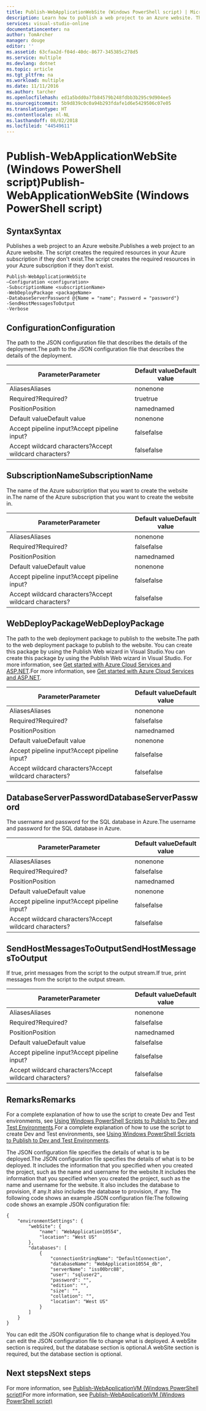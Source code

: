 ```yaml
---
title: Publish-WebApplicationWebSite (Windows PowerShell script) | Microsoft Docs
description: Learn how to publish a web project to an Azure website. This script creates the required resources in your Azure subscription if they don't exist.
services: visual-studio-online
documentationcenter: na
author: TomArcher
manager: douge
editor: ''
ms.assetid: 63cfaa2d-f04d-40dc-8677-345385c278d5
ms.service: multiple
ms.devlang: dotnet
ms.topic: article
ms.tgt_pltfrm: na
ms.workload: multiple
ms.date: 11/11/2016
ms.author: tarcher
ms.openlocfilehash: ed1a5bdd0a7fb84579b248fdbb3b295c9d904ee5
ms.sourcegitcommit: 5b9d839c0c0a94b293fdafe1d6e5429506c07e05
ms.translationtype: HT
ms.contentlocale: nl-NL
ms.lasthandoff: 08/02/2018
ms.locfileid: "44549611"
---
```

# <a name="publish-webapplicationwebsite-windows-powershell-script"></a><span data-ttu-id="a1d06-104">Publish-WebApplicationWebSite (Windows PowerShell script)</span><span class="sxs-lookup"><span data-stu-id="a1d06-104">Publish-WebApplicationWebSite (Windows PowerShell script)</span></span>
## <a name="syntax"></a><span data-ttu-id="a1d06-105">Syntax</span><span class="sxs-lookup"><span data-stu-id="a1d06-105">Syntax</span></span>
<span data-ttu-id="a1d06-106">Publishes a web project to an Azure website.</span><span class="sxs-lookup"><span data-stu-id="a1d06-106">Publishes a web project to an Azure website.</span></span> <span data-ttu-id="a1d06-107">The script creates the required resources in your Azure subscription if they don't exist.</span><span class="sxs-lookup"><span data-stu-id="a1d06-107">The script creates the required resources in your Azure subscription if they don't exist.</span></span>

    Publish-WebApplicationWebSite
    –Configuration <configuration>
    -SubscriptionName <subscriptionName>
    -WebDeployPackage <packageName>
    -DatabaseServerPassword @{Name = "name"; Password = "password"}
    -SendHostMessagesToOutput
    -Verbose


## <a name="configuration"></a><span data-ttu-id="a1d06-108">Configuration</span><span class="sxs-lookup"><span data-stu-id="a1d06-108">Configuration</span></span>
<span data-ttu-id="a1d06-109">The path to the JSON configuration file that describes the details of the deployment.</span><span class="sxs-lookup"><span data-stu-id="a1d06-109">The path to the JSON configuration file that describes the details of the deployment.</span></span>

| <span data-ttu-id="a1d06-110">Parameter</span><span class="sxs-lookup"><span data-stu-id="a1d06-110">Parameter</span></span> | <span data-ttu-id="a1d06-111">Default value</span><span class="sxs-lookup"><span data-stu-id="a1d06-111">Default value</span></span> |
| --- | --- |
| <span data-ttu-id="a1d06-112">Aliases</span><span class="sxs-lookup"><span data-stu-id="a1d06-112">Aliases</span></span> |<span data-ttu-id="a1d06-113">none</span><span class="sxs-lookup"><span data-stu-id="a1d06-113">none</span></span> |
| <span data-ttu-id="a1d06-114">Required?</span><span class="sxs-lookup"><span data-stu-id="a1d06-114">Required?</span></span> |<span data-ttu-id="a1d06-115">true</span><span class="sxs-lookup"><span data-stu-id="a1d06-115">true</span></span> |
| <span data-ttu-id="a1d06-116">Position</span><span class="sxs-lookup"><span data-stu-id="a1d06-116">Position</span></span> |<span data-ttu-id="a1d06-117">named</span><span class="sxs-lookup"><span data-stu-id="a1d06-117">named</span></span> |
| <span data-ttu-id="a1d06-118">Default value</span><span class="sxs-lookup"><span data-stu-id="a1d06-118">Default value</span></span> |<span data-ttu-id="a1d06-119">none</span><span class="sxs-lookup"><span data-stu-id="a1d06-119">none</span></span> |
| <span data-ttu-id="a1d06-120">Accept pipeline input?</span><span class="sxs-lookup"><span data-stu-id="a1d06-120">Accept pipeline input?</span></span> |<span data-ttu-id="a1d06-121">false</span><span class="sxs-lookup"><span data-stu-id="a1d06-121">false</span></span> |
| <span data-ttu-id="a1d06-122">Accept wildcard characters?</span><span class="sxs-lookup"><span data-stu-id="a1d06-122">Accept wildcard characters?</span></span> |<span data-ttu-id="a1d06-123">false</span><span class="sxs-lookup"><span data-stu-id="a1d06-123">false</span></span> |

## <a name="subscriptionname"></a><span data-ttu-id="a1d06-124">SubscriptionName</span><span class="sxs-lookup"><span data-stu-id="a1d06-124">SubscriptionName</span></span>
<span data-ttu-id="a1d06-125">The name of the Azure subscription that you want to create the website in.</span><span class="sxs-lookup"><span data-stu-id="a1d06-125">The name of the Azure subscription that you want to create the website in.</span></span>

| <span data-ttu-id="a1d06-126">Parameter</span><span class="sxs-lookup"><span data-stu-id="a1d06-126">Parameter</span></span> | <span data-ttu-id="a1d06-127">Default value</span><span class="sxs-lookup"><span data-stu-id="a1d06-127">Default value</span></span> |
| --- | --- |
| <span data-ttu-id="a1d06-128">Aliases</span><span class="sxs-lookup"><span data-stu-id="a1d06-128">Aliases</span></span> |<span data-ttu-id="a1d06-129">none</span><span class="sxs-lookup"><span data-stu-id="a1d06-129">none</span></span> |
| <span data-ttu-id="a1d06-130">Required?</span><span class="sxs-lookup"><span data-stu-id="a1d06-130">Required?</span></span> |<span data-ttu-id="a1d06-131">false</span><span class="sxs-lookup"><span data-stu-id="a1d06-131">false</span></span> |
| <span data-ttu-id="a1d06-132">Position</span><span class="sxs-lookup"><span data-stu-id="a1d06-132">Position</span></span> |<span data-ttu-id="a1d06-133">named</span><span class="sxs-lookup"><span data-stu-id="a1d06-133">named</span></span> |
| <span data-ttu-id="a1d06-134">Default value</span><span class="sxs-lookup"><span data-stu-id="a1d06-134">Default value</span></span> |<span data-ttu-id="a1d06-135">none</span><span class="sxs-lookup"><span data-stu-id="a1d06-135">none</span></span> |
| <span data-ttu-id="a1d06-136">Accept pipeline input?</span><span class="sxs-lookup"><span data-stu-id="a1d06-136">Accept pipeline input?</span></span> |<span data-ttu-id="a1d06-137">false</span><span class="sxs-lookup"><span data-stu-id="a1d06-137">false</span></span> |
| <span data-ttu-id="a1d06-138">Accept wildcard characters?</span><span class="sxs-lookup"><span data-stu-id="a1d06-138">Accept wildcard characters?</span></span> |<span data-ttu-id="a1d06-139">false</span><span class="sxs-lookup"><span data-stu-id="a1d06-139">false</span></span> |

## <a name="webdeploypackage"></a><span data-ttu-id="a1d06-140">WebDeployPackage</span><span class="sxs-lookup"><span data-stu-id="a1d06-140">WebDeployPackage</span></span>
<span data-ttu-id="a1d06-141">The path to the web deployment package to publish to the website.</span><span class="sxs-lookup"><span data-stu-id="a1d06-141">The path to the web deployment package to publish to the website.</span></span> <span data-ttu-id="a1d06-142">You can create this package by using the Publish Web wizard in Visual Studio.</span><span class="sxs-lookup"><span data-stu-id="a1d06-142">You can create this package by using the Publish Web wizard in Visual Studio.</span></span> <span data-ttu-id="a1d06-143">For more information, see [Get started with Azure Cloud Services and ASP.NET](http://go.microsoft.com/fwlink/p/?LinkID=623089).</span><span class="sxs-lookup"><span data-stu-id="a1d06-143">For more information, see [Get started with Azure Cloud Services and ASP.NET](http://go.microsoft.com/fwlink/p/?LinkID=623089).</span></span>

| <span data-ttu-id="a1d06-144">Parameter</span><span class="sxs-lookup"><span data-stu-id="a1d06-144">Parameter</span></span> | <span data-ttu-id="a1d06-145">Default value</span><span class="sxs-lookup"><span data-stu-id="a1d06-145">Default value</span></span> |
| --- | --- |
| <span data-ttu-id="a1d06-146">Aliases</span><span class="sxs-lookup"><span data-stu-id="a1d06-146">Aliases</span></span> |<span data-ttu-id="a1d06-147">none</span><span class="sxs-lookup"><span data-stu-id="a1d06-147">none</span></span> |
| <span data-ttu-id="a1d06-148">Required?</span><span class="sxs-lookup"><span data-stu-id="a1d06-148">Required?</span></span> |<span data-ttu-id="a1d06-149">false</span><span class="sxs-lookup"><span data-stu-id="a1d06-149">false</span></span> |
| <span data-ttu-id="a1d06-150">Position</span><span class="sxs-lookup"><span data-stu-id="a1d06-150">Position</span></span> |<span data-ttu-id="a1d06-151">named</span><span class="sxs-lookup"><span data-stu-id="a1d06-151">named</span></span> |
| <span data-ttu-id="a1d06-152">Default value</span><span class="sxs-lookup"><span data-stu-id="a1d06-152">Default value</span></span> |<span data-ttu-id="a1d06-153">none</span><span class="sxs-lookup"><span data-stu-id="a1d06-153">none</span></span> |
| <span data-ttu-id="a1d06-154">Accept pipeline input?</span><span class="sxs-lookup"><span data-stu-id="a1d06-154">Accept pipeline input?</span></span> |<span data-ttu-id="a1d06-155">false</span><span class="sxs-lookup"><span data-stu-id="a1d06-155">false</span></span> |
| <span data-ttu-id="a1d06-156">Accept wildcard characters?</span><span class="sxs-lookup"><span data-stu-id="a1d06-156">Accept wildcard characters?</span></span> |<span data-ttu-id="a1d06-157">false</span><span class="sxs-lookup"><span data-stu-id="a1d06-157">false</span></span> |

## <a name="databaseserverpassword"></a><span data-ttu-id="a1d06-158">DatabaseServerPassword</span><span class="sxs-lookup"><span data-stu-id="a1d06-158">DatabaseServerPassword</span></span>
<span data-ttu-id="a1d06-159">The username and password for the SQL database in Azure.</span><span class="sxs-lookup"><span data-stu-id="a1d06-159">The username and password for the SQL database in Azure.</span></span>

| <span data-ttu-id="a1d06-160">Parameter</span><span class="sxs-lookup"><span data-stu-id="a1d06-160">Parameter</span></span> | <span data-ttu-id="a1d06-161">Default value</span><span class="sxs-lookup"><span data-stu-id="a1d06-161">Default value</span></span> |
| --- | --- |
| <span data-ttu-id="a1d06-162">Aliases</span><span class="sxs-lookup"><span data-stu-id="a1d06-162">Aliases</span></span> |<span data-ttu-id="a1d06-163">none</span><span class="sxs-lookup"><span data-stu-id="a1d06-163">none</span></span> |
| <span data-ttu-id="a1d06-164">Required?</span><span class="sxs-lookup"><span data-stu-id="a1d06-164">Required?</span></span> |<span data-ttu-id="a1d06-165">false</span><span class="sxs-lookup"><span data-stu-id="a1d06-165">false</span></span> |
| <span data-ttu-id="a1d06-166">Position</span><span class="sxs-lookup"><span data-stu-id="a1d06-166">Position</span></span> |<span data-ttu-id="a1d06-167">named</span><span class="sxs-lookup"><span data-stu-id="a1d06-167">named</span></span> |
| <span data-ttu-id="a1d06-168">Default value</span><span class="sxs-lookup"><span data-stu-id="a1d06-168">Default value</span></span> |<span data-ttu-id="a1d06-169">none</span><span class="sxs-lookup"><span data-stu-id="a1d06-169">none</span></span> |
| <span data-ttu-id="a1d06-170">Accept pipeline input?</span><span class="sxs-lookup"><span data-stu-id="a1d06-170">Accept pipeline input?</span></span> |<span data-ttu-id="a1d06-171">false</span><span class="sxs-lookup"><span data-stu-id="a1d06-171">false</span></span> |
| <span data-ttu-id="a1d06-172">Accept wildcard characters?</span><span class="sxs-lookup"><span data-stu-id="a1d06-172">Accept wildcard characters?</span></span> |<span data-ttu-id="a1d06-173">false</span><span class="sxs-lookup"><span data-stu-id="a1d06-173">false</span></span> |

## <a name="sendhostmessagestooutput"></a><span data-ttu-id="a1d06-174">SendHostMessagesToOutput</span><span class="sxs-lookup"><span data-stu-id="a1d06-174">SendHostMessagesToOutput</span></span>
<span data-ttu-id="a1d06-175">If true, print messages from the script to the output stream.</span><span class="sxs-lookup"><span data-stu-id="a1d06-175">If true, print messages from the script to the output stream.</span></span>

| <span data-ttu-id="a1d06-176">Parameter</span><span class="sxs-lookup"><span data-stu-id="a1d06-176">Parameter</span></span> | <span data-ttu-id="a1d06-177">Default value</span><span class="sxs-lookup"><span data-stu-id="a1d06-177">Default value</span></span> |
| --- | --- |
| <span data-ttu-id="a1d06-178">Aliases</span><span class="sxs-lookup"><span data-stu-id="a1d06-178">Aliases</span></span> |<span data-ttu-id="a1d06-179">none</span><span class="sxs-lookup"><span data-stu-id="a1d06-179">none</span></span> |
| <span data-ttu-id="a1d06-180">Required?</span><span class="sxs-lookup"><span data-stu-id="a1d06-180">Required?</span></span> |<span data-ttu-id="a1d06-181">false</span><span class="sxs-lookup"><span data-stu-id="a1d06-181">false</span></span> |
| <span data-ttu-id="a1d06-182">Position</span><span class="sxs-lookup"><span data-stu-id="a1d06-182">Position</span></span> |<span data-ttu-id="a1d06-183">named</span><span class="sxs-lookup"><span data-stu-id="a1d06-183">named</span></span> |
| <span data-ttu-id="a1d06-184">Default value</span><span class="sxs-lookup"><span data-stu-id="a1d06-184">Default value</span></span> |<span data-ttu-id="a1d06-185">false</span><span class="sxs-lookup"><span data-stu-id="a1d06-185">false</span></span> |
| <span data-ttu-id="a1d06-186">Accept pipeline input?</span><span class="sxs-lookup"><span data-stu-id="a1d06-186">Accept pipeline input?</span></span> |<span data-ttu-id="a1d06-187">false</span><span class="sxs-lookup"><span data-stu-id="a1d06-187">false</span></span> |
| <span data-ttu-id="a1d06-188">Accept wildcard characters?</span><span class="sxs-lookup"><span data-stu-id="a1d06-188">Accept wildcard characters?</span></span> |<span data-ttu-id="a1d06-189">false</span><span class="sxs-lookup"><span data-stu-id="a1d06-189">false</span></span> |

## <a name="remarks"></a><span data-ttu-id="a1d06-190">Remarks</span><span class="sxs-lookup"><span data-stu-id="a1d06-190">Remarks</span></span>
<span data-ttu-id="a1d06-191">For a complete explanation of how to use the script to create Dev and Test environments, see [Using Windows PowerShell Scripts to Publish to Dev and Test Environments](vs-azure-tools-publishing-using-powershell-scripts.md).</span><span class="sxs-lookup"><span data-stu-id="a1d06-191">For a complete explanation of how to use the script to create Dev and Test environments, see [Using Windows PowerShell Scripts to Publish to Dev and Test Environments](vs-azure-tools-publishing-using-powershell-scripts.md).</span></span>

<span data-ttu-id="a1d06-192">The JSON configuration file specifies the details of what is to be deployed.</span><span class="sxs-lookup"><span data-stu-id="a1d06-192">The JSON configuration file specifies the details of what is to be deployed.</span></span> <span data-ttu-id="a1d06-193">It includes the information that you specified when you created the project, such as the name and username for the website.</span><span class="sxs-lookup"><span data-stu-id="a1d06-193">It includes the information that you specified when you created the project, such as the name and username for the website.</span></span> <span data-ttu-id="a1d06-194">It also includes the database to provision, if any.</span><span class="sxs-lookup"><span data-stu-id="a1d06-194">It also includes the database to provision, if any.</span></span> <span data-ttu-id="a1d06-195">The following code shows an example JSON configuration file:</span><span class="sxs-lookup"><span data-stu-id="a1d06-195">The following code shows an example JSON configuration file:</span></span>

    {
        "environmentSettings": {
            "webSite": {
                "name": "WebApplication10554",
                "location": "West US"
            },
            "databases": [
                {
                    "connectionStringName": "DefaultConnection",
                    "databaseName": "WebApplication10554_db",
                    "serverName": "iss00brc88",
                    "user": "sqluser2",
                    "password": "",
                    "edition": "",
                    "size": "",
                    "collation": "",
                    "location": "West US"
                }
            ]
        }
    }

<span data-ttu-id="a1d06-196">You can edit the JSON configuration file to change what is deployed.</span><span class="sxs-lookup"><span data-stu-id="a1d06-196">You can edit the JSON configuration file to change what is deployed.</span></span> <span data-ttu-id="a1d06-197">A webSite section is required, but the database section is optional.</span><span class="sxs-lookup"><span data-stu-id="a1d06-197">A webSite section is required, but the database section is optional.</span></span>

## <a name="next-steps"></a><span data-ttu-id="a1d06-198">Next steps</span><span class="sxs-lookup"><span data-stu-id="a1d06-198">Next steps</span></span>
<span data-ttu-id="a1d06-199">For more information, see [Publish-WebApplicationVM (Windows PowerShell script)](vs-azure-tools-publish-webapplicationvm.md)</span><span class="sxs-lookup"><span data-stu-id="a1d06-199">For more information, see [Publish-WebApplicationVM (Windows PowerShell script)](vs-azure-tools-publish-webapplicationvm.md)</span></span>

